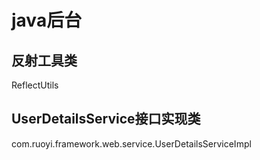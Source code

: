 # java后台

## 反射工具类
ReflectUtils
## UserDetailsService接口实现类
com.ruoyi.framework.web.service.UserDetailsServiceImpl
